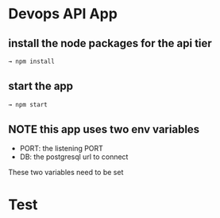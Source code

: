 # Devops API App

## install the node packages for the api tier

```sh
→ npm install
```

## start the app

```sh
→ npm start
```

## NOTE this app uses two env variables

- PORT: the listening PORT
- DB: the postgresql url to connect

These two variables need to be set
# Test